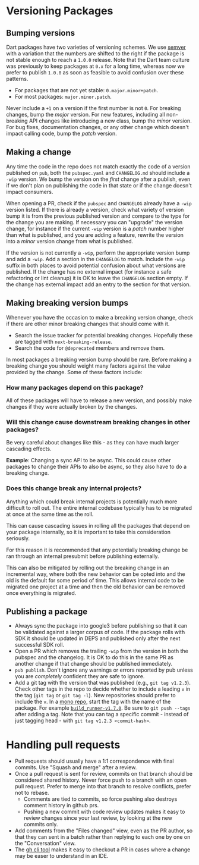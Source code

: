# Versioning Packages

## Bumping versions

Dart packages have two varieties of versioning schemes. We use
[semver](semver.org) with a variation that the numbers are shifted to the right
if the package is not stable enough to reach a `1.0.0` release. Note that the
Dart team culture was previously to keep packages at `0.x` for a long time,
whereas now we prefer to publish `1.0.0` as soon as feasible to avoid confusion
over these patterns.

-   For packages that are not yet stable: `0.major.minor+patch`.
-   For most packages: `major.minor.patch`.

Never include a `+1` on a version if the first number is not `0`. For breaking
changes, bump the _major_ version. For new features, including all non-breaking
API changes like introducing a new class, bump the _minor_ version. For bug
fixes, documentation changes, or any other change which doesn't impact calling
code, bump the _patch_ version.

## Making a change

Any time the code in the repo does not match exactly the code of a version
published on `pub`, both the `pubspec.yaml` and `CHANGELOG.md` should include a
`-wip` version. We bump the version on the _first_ change after a publish, even
if we don't plan on publishing the code in that state or if the change doesn't
impact consumers.

When opening a PR, check if the `pubspec` and `CHANGELOG` already have a `-wip`
version listed. If there is already a version, check what variety of version
bump it is from the previous published version and compare to the type for the
change you are making. If necessary you can "upgrade" the version change, for
instance if the current `-wip` version is a _patch_ number higher than what is
published, and you are adding a feature, rewrite the version into a _minor_
version change from what is published.

If the version is not currently a `-wip`, perform the appropriate version bump
and add a `-wip`. Add a section in the `CHANGELOG` to match. Include the `-wip`
suffix in both places to avoid potential confusion about what versions are
published. If the change has no external impact (for instance a safe refactoring
or lint cleanup) it is OK to leave the `CHANGELOG` section empty. If the change
has external impact add an entry to the section for that version.

## Making breaking version bumps

Whenever you have the occasion to make a breaking version change, check if there
are other minor breaking changes that should come with it.

-   Search the issue tracker for potential breaking changes. Hopefully these are
    tagged with `next-breaking-release`.
-   Search the code for `@deprecated` members and remove them.

In most packages a breaking version bump should be rare. Before making a breaking
change you should weight many factors against the value provided by the change.
Some of these factors include:

### How many packages depend on this package?

All of these packages will have to release a new version, and possibly make
changes if they were actually broken by the changes. 

### Will this change cause downstream breaking changes in other packages?

Be very careful about changes like this - as they can have much larger cascading
effects.

**Example**: Changing a sync API to be async. This could cause other packages to
change their APIs to also be async, so they also have to do a breaking change.

### Does this change break any internal projects?

Anything which could break internal projects is potentially much more difficult
to roll out. The entire internal codebase typically has to be migrated at once at
the same time as the roll.

This can cause cascading issues in rolling all the packages that depend on your
package internally, so it is important to take this consideration seriously.

For this reason it is recommended that any potentially breaking change be ran
through an internal presubmit before publishing externally.

This can also be mitigated by rolling out the breaking change in an incremental
way, where both the new behavior can be opted into and the old is the default
for some period of time. This allows internal code to be migrated one project
at a time and then the old behavior can be removed once everything is migrated. 

## Publishing a package

-   Always sync the package into google3 before publishing so that it can be
    validated against a larger corpus of code. If the package rolls with SDK
    it should be updated in DEPS and published only after the next successful
    SDK roll.
-   Open a PR which removes the trailing `-wip` from the version in both the
    pubspec and the changelog. It is OK to do this in the same PR as another
    change if that change should be published immediately.
-   `pub publish`. Don't ignore any warnings or errors reported by pub unless
    you are _completely_ confident they are safe to ignore.
-   Add a git tag with the version that was published (e.g., `git tag v1.2.3`). Check
    other tags in the repo to decide whether to include a leading `v` in the tag
    (`git tag` or `git tag -l`). New repositories should prefer to include the `v`. In a
    [mono repo](https://en.wikipedia.org/wiki/Monorepo), start the tag with the
    name of the package. For example
    [`build_runner-v1.7.0`](https://github.com/dart-lang/build/tree/build_runner-v1.7.0).
    Be sure to `git push --tags` after adding a tag. Note that you can tag a specific commit -
    instead of just tagging head - with `git tag v1.2.3 <commit-hash>`.

# Handling pull requests

-   Pull requests should usually have a 1:1 correspondence with final commits.
    Use "Squash and merge" after a review.
-   Once a pull request is sent for review, commits on that branch should be
    considered shared history. Never force push to a branch with an open pull
    request. Prefer to merge into that branch to resolve conflicts, prefer not
    to rebase.
    -   Comments are tied to commits, so force pushing also destroys comment
        history in github prs.
    -   Pushing a new commit with code review updates makes it easy to review
        changes since your last review, by looking at the new commits only. 
-   Add comments from the "Files changed" view, even as the PR author, so that
    they can sent in a batch rather than replying to each one by one on the
    "Conversation" view.
-   The [gh cli tool](https://cli.github.com/) makes it easy to checkout a PR
    in cases where a change may be easer to understand in an IDE.
